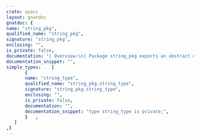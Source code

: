 ```yaml
---
crate: ayacc
layout: gnatdoc
gnatdoc: {
name: "string_pkg",
qualified_name: "string_pkg",
signature: "string_pkg",
enclosing: "",
is_private: false,
documentation: "| Overview:\n| Package string_pkg exports an abstract data type, string_type.  A\n| string_type value is a sequence of characters.  The values have arbitrary\n| length.  For a value, s, with length, l, the individual characters are\n| numbered from 1 to l.  These values are immutable; characters cannot be\n| replaced or appended in a destructive fashion.\n|\n| In the documentation for this package, we are careful to distinguish\n| between string_type objects, which are Ada objects in the usual sense,\n| and string_type values, the members of this data abstraction as described\n| above.  A string_type value is said to be associated with, or bound to,\n| a string_type object after an assignment (:=) operation.\n|\n| The operations provided in this package fall into three categories:\n|\n| 1. Constructors:  These functions typically take one or more string_type\n|      objects as arguments.  They work with the values associated with\n|      these objects, and return new string_type values according to\n|      specification.  By a slight abuse of language, we will sometimes\n|      coerce from string_type objects to values for ease in description.\n|\n| 2. Heap Management:\n|      These operations (make_persistent, flush, mark, release) control the\n|      management of heap space.  Because string_type values are\n|      allocated on the heap, and the type is not limited, it is necessary\n|      for a user to assume some responsibility for garbage collection.\n|      String_type is not limited because of the convenience of\n|      the assignment operation, and the usefulness of being able to\n|      instantiate generic units that contain private type formals.\n|      ** Important: To use this package properly, it is necessary to read\n|      the descriptions of the operations in this section.\n|\n| 3. Queries:  These functions return information about the values\n|      that are associated with the argument objects.  The same conventions\n|      for description of operations used in (1) is adopted.\n|\n| A note about design decisions...  The decision to not make the type\n| limited causes two operations to be carried over from the representation.\n| These are the assignment operation, :=, and the \"equality\" operator, \"=\".\n| See the discussion at the beginning of the Heap Management section for a\n| discussion of :=.\n| See the spec for the first of the equal functions for a discussion of \"=\".\n|\n| The following is a complete list of operations, written in the order\n| in which they appear in the spec.  Overloaded subprograms are followed\n| by (n), where n is the number of subprograms of that name.\n|\n| 1. Constructors:\n|        Empty_String\n|        create\n|        \"&\" (3)\n|        substr\n|        splice\n|        insert (3)\n|        lower (2)\n|        upper (2)\n|        mixed (2)\n| 2. Heap Management:\n|        make_persistent (2)\n|        flush\n|        mark, release\n| 3. Queries:\n|        is_empty\n|        length\n|        value\n|        fetch\n|        equal (3)\n|        equivalent (3)\n|        \"<\" (3),\n|    \"<=\" (3)\n|        match_c\n|        match_not_c\n|        match_s (2)\n|        match_any (2)\n|        match_none (2)",
documentation_snippet: "",
simple_types:    [
       {
       name: "string_type",
       qualified_name: "string_pkg.string_type",
       signature: "string_pkg.string_type",
       enclosing: "",
       is_private: false,
       documentation: "",
       documentation_snippet: "type string_type is private;",
       }   ,
   ]
,}
---
```

